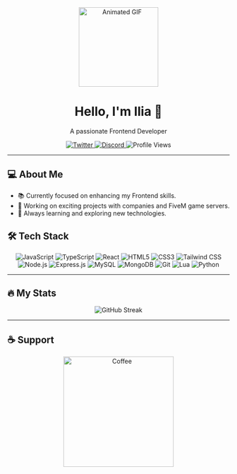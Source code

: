 <div align="center">
  <img src="https://camo.githubusercontent.com/62da68eb62b1e5f175f7d1f0191dd89a653d7908feb22d37d4a0ab07365d6791/68747470733a2f2f6d656469612e67697068792e636f6d2f6d656469612f4d3967624264396e6244724f5475314d71782f67697068792e676966" width="180" alt="Animated GIF" />
  <h1>Hello, I'm Ilia 👋</h1>
  <p>A passionate Frontend Developer</p>

  <!-- Social Media Links -->
  <a href="https://twitter.com/1m_ilia?t=7haTLFffc0wNv0DzvCxm9A&s=09" target="_blank">
    <img src="https://img.shields.io/badge/Twitter-%231DA1F2.svg?style=for-the-badge&logo=Twitter&logoColor=white" alt="Twitter" />
  </a>
  <a href="https://discord.com/invite/BFbDt6yNaj" target="_blank">
    <img src="https://img.shields.io/badge/Discord-%237289DA.svg?style=for-the-badge&logo=Discord&logoColor=white" alt="Discord" />
  </a>

  <img src="https://profile-counter.glitch.me/iamilia/count.svg?" alt="Profile Views" />
</div>

---

## 💻 About Me

- 📚 Currently focused on enhancing my Frontend skills.
- 💼 Working on exciting projects with companies and FiveM game servers.
- 🌱 Always learning and exploring new technologies.

## 🛠️ Tech Stack

<div align="center">
  <!-- Frontend -->
  <img src="https://img.shields.io/badge/JavaScript-%23F7DF1E.svg?style=flat-square&logo=javascript&color=black" alt="JavaScript" />
  <img src="https://img.shields.io/badge/TypeScript-%23007ACC.svg?style=flat-square&logo=typescript&logoColor=white" alt="TypeScript" />
  <img src="https://img.shields.io/badge/React-%2320232a.svg?style=flat-square&logo=react&logoColor=%2361DAFB" alt="React" />
  <img src="https://img.shields.io/badge/HTML5-%23E34F26.svg?style=flat-square&logo=html5&logoColor=white" alt="HTML5" />
  <img src="https://img.shields.io/badge/CSS3-%231572B6.svg?style=flat-square&logo=css3&logoColor=white" alt="CSS3" />
  <img src="https://img.shields.io/badge/Tailwind_CSS-%2338B2AC.svg?style=flat-square&logo=tailwind-css&logoColor=white" alt="Tailwind CSS" />

  <!-- Backend & Database -->
  <img src="https://img.shields.io/badge/Node.js-%23339933.svg?style=flat-square&logo=node.js&logoColor=white" alt="Node.js" />
  <img src="https://img.shields.io/badge/Express.js-%23000000.svg?style=flat-square&logo=express&logoColor=white" alt="Express.js" />
  <img src="https://img.shields.io/badge/MySQL-%2300008f.svg?style=flat-square&logo=mysql&logoColor=white" alt="MySQL" />
  <img src="https://img.shields.io/badge/MongoDB-%2347A248.svg?style=flat-square&logo=mongodb&logoColor=white" alt="MongoDB" />

  <!-- Other -->
  <img src="https://img.shields.io/badge/Git-%23F05033.svg?style=flat-square&logo=git&logoColor=white" alt="Git" />
  <img src="https://img.shields.io/badge/Lua-%232C2D72.svg?style=flat-square&logo=lua&logoColor=white" alt="Lua" />
  <img src="https://img.shields.io/badge/Python-3776AB?style=flat-square&logo=python&logoColor=white" alt="Python" />
</div>

---

## 🔥 My Stats

<div align="center">
  <img src="https://github-readme-streak-stats.herokuapp.com/?user=iamilia&theme=dark&hide_border=true" alt="GitHub Streak" />
</div>

---

## ☕ Support

<div align="center">
  <a href="https://www.coffeebede.com/iamilia">
    <img src="https://coffeebede.ir/DashboardTemplateV2/app-assets/images/banner/default-yellow.svg" width="250" alt="Coffee" />
  </a>
</div>
